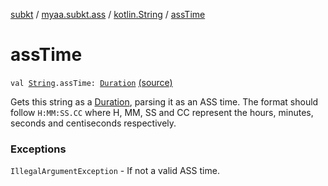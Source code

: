 [subkt](../../index.md) / [myaa.subkt.ass](../index.md) / [kotlin.String](index.md) / [assTime](./ass-time.md)

# assTime

`val `[`String`](https://kotlinlang.org/api/latest/jvm/stdlib/kotlin/-string/index.html)`.assTime: `[`Duration`](https://docs.oracle.com/javase/9/docs/api/java/time/Duration.html) [(source)](https://github.com/Myaamori/SubKt/blob/0.1.13/src/main/kotlin/myaa/subkt/ass/parser.kt#L885)

Gets this string as a [Duration](https://docs.oracle.com/javase/9/docs/api/java/time/Duration.html), parsing it as an ASS time.
The format should follow `H:MM:SS.CC` where H, MM, SS and CC
represent the hours, minutes, seconds and centiseconds respectively.

### Exceptions

`IllegalArgumentException` - If not a valid ASS time.